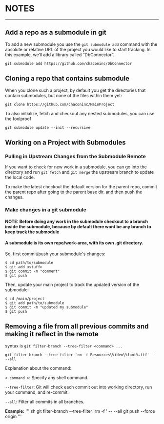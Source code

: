 # NOTES
_____


## Add a repo as a submodule in git

To add a new submodule you use the `git submodule add` command with the absolute or relative URL of the project you would like to start tracking. In this example, we’ll add a library called “DbConnector”.
```  
git submodule add https://github.com/chaconinc/DbConnector
```

## Cloning a repo that contains submodule

When you clone such a project, by default you get the directories that contain submodules, but none of the files within them yet:

```
git clone https://github.com/chaconinc/MainProject
```

 To also initialize, fetch and checkout any nested submodules, you can use the foolproof 
 ```
 git submodule update --init --recursive
 ```

## Working on a Project with Submodules

### Pulling in Upstream Changes from the Submodule Remote

If you want to check for new work in a submodule, you can go into the directory and run `git fetch` and `git merge` the upstream branch to update the local code. 

To make the latest checkout the default version for the parent repo, commit the parent repo after going to the parent base dir. and then push the changes.

### Make changes in a git submodule

#### NOTE: Before doing any work in the submodule checkout to a branch inside the submodule, because by default there wont be any branch to keep track the submodule

#### A submodule is its own repo/work-area, with its own .git directory. 

So, first commit/push your submodule's changes:
```
$ cd path/to/submodule
$ git add <stuff>
$ git commit -m "comment"
$ git push
```
Then, update your main project to track the updated version of the submodule:
```
$ cd /main/project
$ git add path/to/submodule
$ git commit -m "updated my submodule"
$ git push
```

## Removing a file from all previous commits and making it reflect in the remote

syntax is `git filter-branch --tree-filter <command> ...`

`git filter-branch --tree-filter 'rm -f Resources\Video\%font%.ttf' -- --all`


Explanation about the command:

`< command >`: Specify any shell command.

`--tree-filter`: Git will check each commit out into working directory, run your command, and re-commit.

`--all`: Filter all commits in all branches.


**Example:**
''' sh
git filter-branch --tree-filter 'rm -f <file-name>' -- --all
git push --force origin <branch-name>
'''

